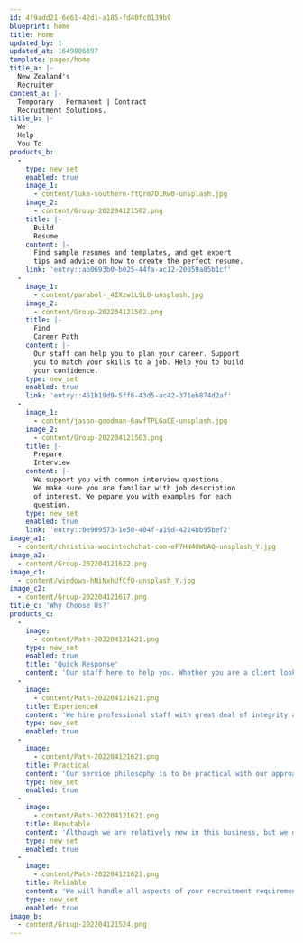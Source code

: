 ```yaml
---
id: 4f9add21-6e61-42d1-a185-fd40fc0139b9
blueprint: home
title: Home
updated_by: 1
updated_at: 1649886397
template: pages/home
title_a: |-
  New Zealand's
  Recruiter
content_a: |-
  Temporary | Permanent | Contract
  Recruitment Solutions.
title_b: |-
  We
  Help
  You To
products_b:
  -
    type: new_set
    enabled: true
    image_1:
      - content/luke-southern-ftQrm7D1Rw0-unsplash.jpg
    image_2:
      - content/Group-202204121502.png
    title: |-
      Build
      Resume
    content: |-
      Find sample resumes and templates, and get expert
      tips and advice on how to create the perfect resume.
    link: 'entry::ab0693b0-b025-44fa-ac12-20059a85b1cf'
  -
    image_1:
      - content/parabol-_4IXzw1L9L0-unsplash.jpg
    image_2:
      - content/Group-202204121502.png
    title: |-
      Find
      Career Path
    content: |-
      Our staff can help you to plan your career. Support
      you to match your skills to a job. Help you to build
      your confidence.
    type: new_set
    enabled: true
    link: 'entry::461b19d9-5ff6-43d5-ac42-371eb874d2af'
  -
    image_1:
      - content/jason-goodman-6awfTPLGaCE-unsplash.jpg
    image_2:
      - content/Group-202204121503.png
    title: |-
      Prepare
      Interview
    content: |-
      We support you with common interview questions.
      We make sure you are familiar with job description
      of interest. We pepare you with examples for each
      question.
    type: new_set
    enabled: true
    link: 'entry::0e909573-1e50-404f-a19d-4224bb95bef2'
image_a1:
  - content/christina-wocintechchat-com-eF7HN40WbAQ-unsplash_Y.jpg
image_a2:
  - content/Group-202204121622.png
image_c1:
  - content/windows-hNiNxhUfCfQ-unsplash_Y.jpg
image_c2:
  - content/Group-202204121617.png
title_c: 'Why Choose Us?'
products_c:
  -
    image:
      - content/Path-202204121621.png
    type: new_set
    enabled: true
    title: 'Quick Response'
    content: 'Our staff here to help you. Whether you are a client looking for a perfect candidate or if you are a candidate who is searching for your dream job, we have staff who can answer your call, or see you in person trying to find you a solution.'
  -
    image:
      - content/Path-202204121621.png
    title: Experienced
    content: 'We hire professional staff with great deal of integrity and lots of practical experience. We provide our staff with continuing education opportunities on a regular basis to allow them to stay current with the latest trend within the industry.'
    type: new_set
    enabled: true
  -
    image:
      - content/Path-202204121621.png
    title: Practical
    content: 'Our service philosophy is to be practical with our approach to service provision and stay accessible to all our clients/customers. With both on-line as well as face to face services we believe we are in a fantastic position in order to meet all your recruitment needs.'
    type: new_set
    enabled: true
  -
    image:
      - content/Path-202204121621.png
    title: Reputable
    content: 'Although we are relatively new in this business, but we do care about our clients and their businesses. We have respected leaders with lots of experience working within the community as well as in the industry. Our aim is to have many long-term clients who enjoy our services year after year by putting their trust in us.'
    type: new_set
    enabled: true
  -
    image:
      - content/Path-202204121621.png
    title: Reliable
    content: 'We will handle all aspects of your recruitment requirements including permanent, temporary staff and/or contractors. We will focus on your staffing needs so you can focus on your business.'
    type: new_set
    enabled: true
image_b:
  - content/Group-202204121524.png
---
```

